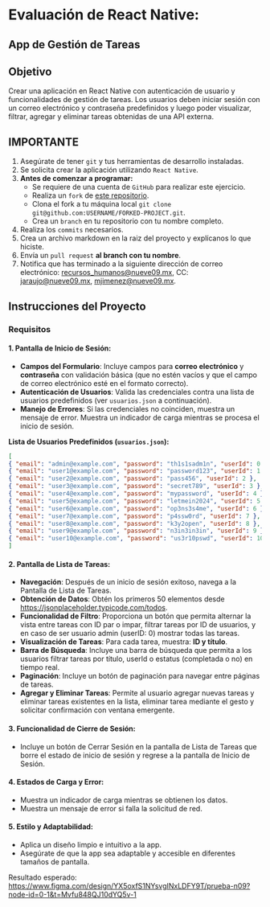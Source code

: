 # Evaluación de React Native: 
## App de Gestión de Tareas

## Objetivo
Crear una aplicación en React Native con autenticación de usuario y funcionalidades de gestión de tareas. Los usuarios deben iniciar sesión con un correo electrónico y contraseña predefinidos y luego poder visualizar, filtrar, agregar y eliminar tareas obtenidas de una API externa.

## IMPORTANTE

1. Asegúrate de tener `git` y tus herramientas de desarrollo instaladas.
2. Se solicita crear la aplicación utilizando `React Native`.
4. **Antes de comenzar a programar:**
   * Se requiere de una cuenta de `GitHub` para realizar este ejercicio.
   * Realiza un `fork` de [este repositorio](https://github.com/nueve09/prueba-movil).
   * Clona el fork a tu máquina local `git clone git@github.com:USERNAME/FORKED-PROJECT.git`.
   * Crea un `branch` en tu repositorio con tu nombre completo.
6. Realiza los `commits` necesarios.
7. Crea un archivo markdown en la raiz del proyecto y explícanos lo que hiciste.
8. Envía un `pull request` __al branch con tu nombre__.
9. Notifica que has terminado a la siguiente dirección de correo electrónico: recursos_humanos@nueve09.mx, CC: jaraujo@nueve09.mx, mjimenez@nueve09.mx.

## Instrucciones del Proyecto

### Requisitos

#### 1. Pantalla de Inicio de Sesión:
   - **Campos del Formulario**: Incluye campos para **correo electrónico** y **contraseña** con validación básica (que no estén vacíos y que el campo de correo electrónico esté en el formato correcto).
   - **Autenticación de Usuarios**: Valida las credenciales contra una lista de usuarios predefinidos (ver `usuarios.json` a continuación).
   - **Manejo de Errores**: Si las credenciales no coinciden, muestra un mensaje de error. Muestra un indicador de carga mientras se procesa el inicio de sesión.

   **Lista de Usuarios Predefinidos (`usuarios.json`):**

   ```json
[
  { "email": "admin@example.com", "password": "th1s1sadm1n", "userId": 0 },
  { "email": "user1@example.com", "password": "password123", "userId": 1 },
  { "email": "user2@example.com", "password": "pass456", "userId": 2 },
  { "email": "user3@example.com", "password": "secret789", "userId": 3 },
  { "email": "user4@example.com", "password": "mypassword", "userId": 4 },
  { "email": "user5@example.com", "password": "letmein2024", "userId": 5 },
  { "email": "user6@example.com", "password": "op3ns3s4me", "userId": 6 },
  { "email": "user7@example.com", "password": "p4ssw0rd", "userId": 7 },
  { "email": "user8@example.com", "password": "k3y2open", "userId": 8 },
  { "email": "user9@example.com", "password": "n3in3in3in", "userId": 9 },
{ "email": "user10@example.com", "password": "us3r10pswd", "userId": 10 },
]
```

#### 2. Pantalla de Lista de Tareas:
- **Navegación**: Después de un inicio de sesión exitoso, navega a la Pantalla de Lista de Tareas.
- **Obtención de Datos**: Obtén los primeros 50 elementos desde https://jsonplaceholder.typicode.com/todos.
- **Funcionalidad de Filtro**: Proporciona un botón que permita alternar la vista entre tareas con ID par o impar, filtrar tareas por ID de usuarios, y en caso de ser usuario  admin (userID: 0) mostrar todas las tareas.
- **Visualización de Tareas**: Para cada tarea, muestra: **ID y título**.
- **Barra de Búsqueda**: Incluye una barra de búsqueda que permita a los usuarios filtrar tareas por título, userId o estatus (completada o no) en tiempo real.
- **Paginación**: Incluye un botón de paginación para navegar entre páginas de tareas.
- **Agregar y Eliminar Tareas**: Permite al usuario agregar nuevas tareas y eliminar tareas existentes en la lista, eliminar tarea mediante el gesto y solicitar confirmación con ventana emergente.
#### 3. Funcionalidad de Cierre de Sesión:
- Incluye un botón de Cerrar Sesión en la pantalla de Lista de Tareas que borre el estado de inicio de sesión y regrese a la pantalla de Inicio de Sesión.
#### 4. Estados de Carga y Error:
- Muestra un indicador de carga mientras se obtienen los datos.
- Muestra un mensaje de error si falla la solicitud de red.
#### 5. Estilo y Adaptabilidad:
- Aplica un diseño limpio e intuitivo a la app.
- Asegúrate de que la app sea adaptable y accesible en diferentes tamaños de pantalla.

Resultado esperado: https://www.figma.com/design/YX5oxfS1NYsvgINxLDFY9T/prueba-n09?node-id=0-1&t=Mvfu848QJ10dYQ5v-1
